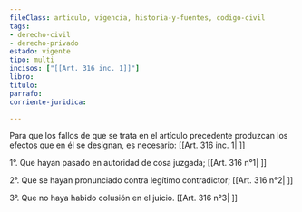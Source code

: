 ```yaml
---
fileClass: articulo, vigencia, historia-y-fuentes, codigo-civil
tags:
- derecho-civil
- derecho-privado
estado: vigente
tipo: multi
incisos: ["[[Art. 316 inc. 1]]"]
libro:
titulo:
parrafo:
corriente-juridica:

---
```

Para que los fallos de que se trata en el artículo precedente produzcan los efectos que en él se designan, es necesario: [[Art. 316 inc. 1| ]]

1°. Que hayan pasado en autoridad de cosa juzgada; [[Art. 316 n°1| ]]

2°. Que se hayan pronunciado contra legítimo contradictor; [[Art. 316 n°2| ]]

3°. Que no haya habido colusión en el juicio. [[Art. 316 n°3| ]]